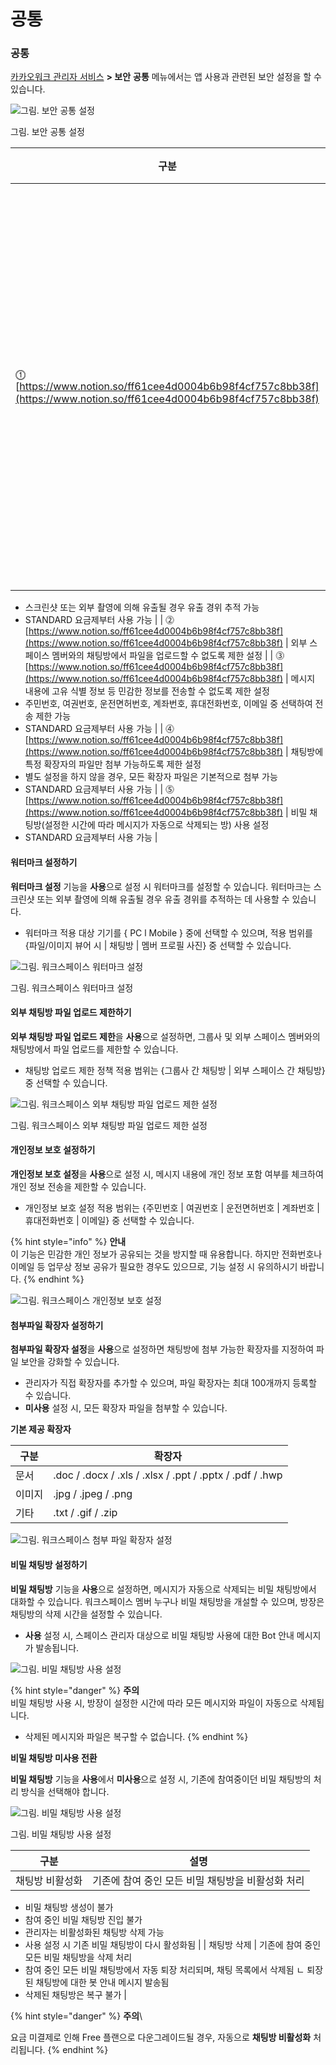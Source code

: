 # 공통

### 공통

[카카오워크 관리자 서비스](https://admin.kakaowork.com/) **> 보안** **공통** 메뉴에서는 앱 사용과 관련된 보안 설정을 할 수 있습니다.

![그림. 보안 공통 설정](https://s3-us-west-2.amazonaws.com/secure.notion-static.com/427d63f1-4396-4973-b94c-05cd9b36911a/%EB%B3%B4%EC%95%88%EA%B3%B5%ED%86%B5%EC%84%A4%EC%A0%95.png)

그림. 보안 공통 설정

| 구분                                                                                                                 | 설명                                       |
| ------------------------------------------------------------------------------------------------------------------ | ---------------------------------------- |
| ⓵ [https://www.notion.so/ff61cee4d0004b6b98f4cf757c8bb38f](https://www.notion.so/ff61cee4d0004b6b98f4cf757c8bb38f) | 채팅방 및 뷰어 영역에 워터마크 정보(스페이스명, 멤버 ID) 표시 설정 |

* 스크린샷 또는 외부 촬영에 의해 유출될 경우 유출 경위 추적 가능
* STANDARD 요금제부터 사용 가능 | | ⓶ [https://www.notion.so/ff61cee4d0004b6b98f4cf757c8bb38f](https://www.notion.so/ff61cee4d0004b6b98f4cf757c8bb38f) | 외부 스페이스 멤버와의 채팅방에서 파일을 업로드할 수 없도록 제한 설정 | | ⓷ [https://www.notion.so/ff61cee4d0004b6b98f4cf757c8bb38f](https://www.notion.so/ff61cee4d0004b6b98f4cf757c8bb38f) | 메시지 내용에 고유 식별 정보 등 민감한 정보를 전송할 수 없도록 제한 설정
* 주민번호, 여권번호, 운전면허번호, 계좌번호, 휴대전화번호, 이메일 중 선택하여 전송 제한 가능
* STANDARD 요금제부터 사용 가능 | | ⓸ [https://www.notion.so/ff61cee4d0004b6b98f4cf757c8bb38f](https://www.notion.so/ff61cee4d0004b6b98f4cf757c8bb38f) | 채팅방에 특정 확장자의 파일만 첨부 가능하도록 제한 설정
* 별도 설정을 하지 않을 경우, 모든 확장자 파일은 기본적으로 첨부 가능
* STANDARD 요금제부터 사용 가능 | | ⓹ [https://www.notion.so/ff61cee4d0004b6b98f4cf757c8bb38f](https://www.notion.so/ff61cee4d0004b6b98f4cf757c8bb38f) | 비밀 채팅방(설정한 시간에 따라 메시지가 자동으로 삭제되는 방) 사용 설정
* STANDARD 요금제부터 사용 가능 |

#### 워터마크 설정하기

**워터마크 설정** 기능을 **사용**으로 설정 시 워터마크를 설정할 수 있습니다. 워터마크는 스크린샷 또는 외부 촬영에 의해 유출될 경우 유출 경위를 추적하는 데 사용할 수 있습니다.

* 워터마크 적용 대상 기기를 { PC l Mobile } 중에 선택할 수 있으며, 적용 범위를 {파일/이미지 뷰어 시 | 채팅방 | 멤버 프로필 사진} 중 선택할 수 있습니다.

![그림. 워크스페이스 워터마크 설정](https://s3-us-west-2.amazonaws.com/secure.notion-static.com/bb00b94f-b0d8-414e-a1a2-280b625c8271/%EC%9B%8C%ED%81%AC%EC%8A%A4%ED%8E%98%EC%9D%B4%EC%8A%A4\_%EC%9B%8C%ED%84%B0%EB%A7%88%ED%81%AC\_%EC%84%A4%EC%A0%95.png)

그림. 워크스페이스 워터마크 설정

#### 외부 채팅방 파일 업로드 제한하기

**외부 채팅방 파일 업로드 제한**을 **사용**으로 설정하면, 그룹사 및 외부 스페이스 멤버와의 채팅방에서 파일 업로드를 제한할 수 있습니다.

* 채팅방 업로드 제한 정책 적용 범위는 {그룹사 간 채팅방 | 외부 스페이스 간 채팅방} 중 선택할 수 있습니다.

![그림. 워크스페이스 외부 채팅방 파일 업로드 제한 설정](https://s3-us-west-2.amazonaws.com/secure.notion-static.com/ccdcb349-3349-4e24-a01a-5acc8e93d5c7/%EC%9B%8C%ED%81%AC%EC%8A%A4%ED%8E%98%EC%9D%B4%EC%8A%A4\_%EC%99%B8%EB%B6%80\_%EC%B1%84%ED%8C%85%EB%B0%A9\_%ED%8C%8C%EC%9D%BC\_%EC%97%85%EB%A1%9C%EB%93%9C\_%EC%A0%9C%ED%95%9C\_%EC%84%A4%EC%A0%95\_\(2\).png)

그림. 워크스페이스 외부 채팅방 파일 업로드 제한 설정

#### 개인정보 보호 설정하기

**개인정보 보호 설정**을 **사용**으로 설정 시, 메시지 내용에 개인 정보 포함 여부를 체크하여 개인 정보 전송을 제한할 수 있습니다.

* 개인정보 보호 설정 적용 범위는 {주민번호 | 여권번호 | 운전면허번호 | 계좌번호 | 휴대전화번호 | 이메일} 중 선택할 수 있습니다.

{% hint style="info" %}
**안내**\
이 기능은 민감한 개인 정보가 공유되는 것을 방지할 때 유용합니다. 하지만 전화번호나 이메일 등 업무상 정보 공유가 필요한 경우도 있으므로, 기능 설정 시 유의하시기 바랍니다.
{% endhint %}

![그림. 워크스페이스 개인정보 보호 설정](https://s3-us-west-2.amazonaws.com/secure.notion-static.com/811f421c-9d80-414c-a3f4-0f0fb7bb8c0b/%EC%9B%8C%ED%81%AC%EC%8A%A4%ED%8E%98%EC%9D%B4%EC%8A%A4\_%EA%B0%9C%EC%9D%B8%EC%A0%95%EB%B3%B4\_%EB%B3%B4%ED%98%B8\_%EC%84%A4%EC%A0%95.png)

#### 첨부파일 확장자 설정하기

**첨부파일 확장자 설정**을 **사용**으로 설정하면 채팅방에 첨부 가능한 확장자를 지정하여 파일 보안을 강화할 수 있습니다.

* 관리자가 직접 확장자를 추가할 수 있으며, 파일 확장자는 최대 100개까지 등록할 수 있습니다.
* **미사용** 설정 시, 모든 확장자 파일을 첨부할 수 있습니다.

**기본 제공 확장자**

| 구분  | 확장자                                                      |
| --- | -------------------------------------------------------- |
| 문서  | .doc / .docx / .xls / .xlsx / .ppt / .pptx / .pdf / .hwp |
| 이미지 | .jpg / .jpeg / .png                                      |
| 기타  | .txt / .gif / .zip                                       |

![그림. 워크스페이스 첨부 파일 확장자 설정](https://s3-us-west-2.amazonaws.com/secure.notion-static.com/a2c00f80-dabc-45d4-bd18-d23f469031e1/%EC%B2%A8%EB%B6%80%ED%8C%8C%EC%9D%BC\_%ED%99%95%EC%9E%A5%EC%9E%90\_%EC%84%A4%EC%A0%95%ED%95%98%EA%B8%B0.png)

#### 비밀 채팅방 설정하기

**비밀 채팅방** 기능을 **사용**으로 설정하면, 메시지가 자동으로 삭제되는 비밀 채팅방에서 대화할 수 있습니다. 워크스페이스 멤버 누구나 비밀 채팅방을 개설할 수 있으며, 방장은 채팅방의 삭제 시간을 설정할 수 있습니다.

* **사용** 설정 시, 스페이스 관리자 대상으로 비밀 채팅방 사용에 대한 Bot 안내 메시지가 발송됩니다.

![그림. 비밀 채팅방 사용 설정](https://s3-us-west-2.amazonaws.com/secure.notion-static.com/4f46c7ba-0aa9-4f32-8da4-4554c1b8dd68/%EB%B9%84%EB%B0%80\_%EC%B1%84%ED%8C%85%EB%B0%A9\_%EC%82%AC%EC%9A%A9\_%EC%84%A4%EC%A0%95.png)

{% hint style="danger" %}
**주의**\
비밀 채팅방 사용 시, 방장이 설정한 시간에 따라 모든 메시지와 파일이 자동으로 삭제됩니다.

* 삭제된 메시지와 파일은 복구할 수 없습니다.
{% endhint %}

**비밀 채팅방 미사용 전환**

**비밀 채팅방** 기능을 **사용**에서 **미사용**으로 설정 시, 기존에 참여중이던 비밀 채팅방의 처리 방식을 선택해야 합니다.

![그림. 비밀 채팅방 사용 설정](https://s3-us-west-2.amazonaws.com/secure.notion-static.com/af56bccb-063f-402a-8148-945303e338ab/%EB%B9%84%EB%B0%80\_%EC%B1%84%ED%8C%85%EB%B0%A9\_%EC%82%AC%EC%9A%A9\_%EC%84%A4%EC%A0%95\_\(3\).png)

그림. 비밀 채팅방 사용 설정

| 구분       | 설명                           |
| -------- | ---------------------------- |
| 채팅방 비활성화 | 기존에 참여 중인 모든 비밀 채팅방을 비활성화 처리 |

* 비밀 채팅방 생성이 불가
* 참여 중인 비밀 채팅방 진입 불가
* 관리자는 비활성화된 채팅방 삭제 가능
* 사용 설정 시 기존 비밀 채팅방이 다시 활성화됨 | | 채팅방 삭제 | 기존에 참여 중인 모든 비밀 채팅방을 삭제 처리
* 참여 중인 모든 비밀 채팅방에서 자동 퇴장 처리되며, 채팅 목록에서 삭제됨 ㄴ 퇴장된 채팅방에 대한 봇 안내 메시지 발송됨
* 삭제된 채팅방은 복구 불가 |

{% hint style="danger" %}
**주의**\


요금 미결제로 인해 Free 플랜으로 다운그레이드될 경우, 자동으로 **채팅방 비활성화** 처리됩니다.
{% endhint %}
